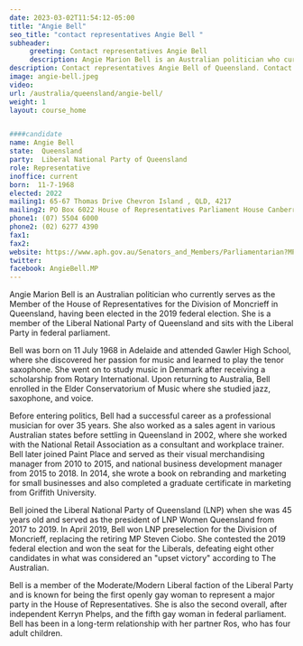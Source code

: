 ```yaml
---
date: 2023-03-02T11:54:12-05:00
title: "Angie Bell"
seo_title: "contact representatives Angie Bell "
subheader:
     greeting: Contact representatives Angie Bell
     description: Angie Marion Bell is an Australian politician who currently serves as the Member of the House of Representatives for the Division of Moncrieff in Queensland, having been elected in the 2019 federal election. 
description: Contact representatives Angie Bell of Queensland. Contact information for Angie Bell includes email address, phone number, and mailing address.
image: angie-bell.jpeg
video:
url: /australia/queensland/angie-bell/
weight: 1
layout: course_home


####candidate
name: Angie Bell
state:	Queensland
party:	Liberal National Party of Queensland
role: Representative
inoffice: current
born:  11-7-1968
elected: 2022
mailing1: 65-67 Thomas Drive Chevron Island , QLD, 4217
mailing2: PO Box 6022 House of Representatives Parliament House Canberra ACT 2600
phone1:	(07) 5504 6000
phone2: (02) 6277 4390
fax1:
fax2:
website: https://www.aph.gov.au/Senators_and_Members/Parliamentarian?MPID=282981
twitter:
facebook: AngieBell.MP
---
```


Angie Marion Bell is an Australian politician who currently serves as the Member of the House of Representatives for the Division of Moncrieff in Queensland, having been elected in the 2019 federal election. She is a member of the Liberal National Party of Queensland and sits with the Liberal Party in federal parliament.

Bell was born on 11 July 1968 in Adelaide and attended Gawler High School, where she discovered her passion for music and learned to play the tenor saxophone. She went on to study music in Denmark after receiving a scholarship from Rotary International. Upon returning to Australia, Bell enrolled in the Elder Conservatorium of Music where she studied jazz, saxophone, and voice.

Before entering politics, Bell had a successful career as a professional musician for over 35 years. She also worked as a sales agent in various Australian states before settling in Queensland in 2002, where she worked with the National Retail Association as a consultant and workplace trainer. Bell later joined Paint Place and served as their visual merchandising manager from 2010 to 2015, and national business development manager from 2015 to 2018. In 2014, she wrote a book on rebranding and marketing for small businesses and also completed a graduate certificate in marketing from Griffith University.

Bell joined the Liberal National Party of Queensland (LNP) when she was 45 years old and served as the president of LNP Women Queensland from 2017 to 2019. In April 2019, Bell won LNP preselection for the Division of Moncrieff, replacing the retiring MP Steven Ciobo. She contested the 2019 federal election and won the seat for the Liberals, defeating eight other candidates in what was considered an "upset victory" according to The Australian.

Bell is a member of the Moderate/Modern Liberal faction of the Liberal Party and is known for being the first openly gay woman to represent a major party in the House of Representatives. She is also the second overall, after independent Kerryn Phelps, and the fifth gay woman in federal parliament. Bell has been in a long-term relationship with her partner Ros, who has four adult children.
